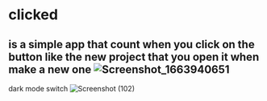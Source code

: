 # clicked
is a simple app that count when you click on the button 
like the new project that you open it when make a new one  ![Screenshot_1663940651](https://user-images.githubusercontent.com/68062657/191977101-ac669ad3-7949-419c-9e59-266cc27b6573.png)
------------------------------
dark mode switch
![Screenshot (102)](https://user-images.githubusercontent.com/68062657/193569536-cdf616c7-9adc-41cf-8fa5-ee264d3b9233.png)
